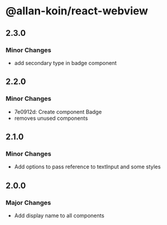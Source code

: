 # @allan-koin/react-webview

## 2.3.0

### Minor Changes

- add secondary type in badge component

## 2.2.0

### Minor Changes

- 7e0912d: Create component Badge
- removes unused components

## 2.1.0

### Minor Changes

- Add options to pass reference to textInput and some styles

## 2.0.0

### Major Changes

- Add display name to all components
